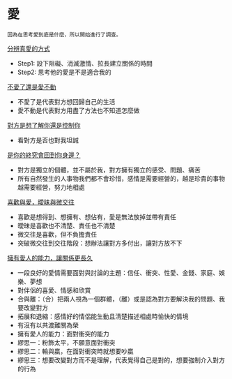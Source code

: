 # 愛

`因為在思考愛到底是什麼，所以開始進行了調查。`

[分辨真愛的方式](https://www.youtube.com/watch?v=u9Wf4PcCvhc)
- Step1: 設下阻礙、消滅激情、拉長建立關係的時間
- Step2: 思考他的愛是不是適合我的

[不愛了還是愛不動](https://www.youtube.com/watch?v=ifsVCptqcOY)
- 不愛了是代表對方想回歸自己的生活
- 愛不動是代表對方用盡了方法也不知道怎麼做
  
[對方是想了解你還是控制你](https://www.youtube.com/watch?v=rfbext2H6Vk)
- 看對方是否也對我坦誠

[是你的終究會回到你身邊？](https://www.youtube.com/watch?v=RBJUk4lXcgw)
- 對方是獨立的個體，並不屬於我，對方擁有獨立的感受、問題、痛苦
- 所有自然發生的人事物我們都不會珍惜，感情是需要經營的，越是珍貴的事物越需要經營，努力地相處

[喜歡與愛，曖昧與微交往](https://www.youtube.com/watch?v=pg0j7LUiMQc)
- 喜歡是想得到、想擁有、想佔有，愛是無法放掉並帶有責任
- 曖昧是喜歡也不清楚、責任也不清楚
- 微交往是喜歡，但不負擔責任
- 突破微交往到交往階段：想辦法讓對方多付出，讓對方放不下

[擁有愛人的能力，讓關係更長久](https://www.youtube.com/watch?v=HgswObcKQY8&t=318s)
- 一段良好的愛情需要面對與討論的主題：信任、衝突、性愛、金錢、家庭、娛樂、夢想
- 對伴侶的喜愛、情感和欣賞
- 合與離：（合）把兩人視為一個群體，（離）或是認為對方要解決我的問題、我要改變對方
- 拓展和退縮：感情好的情侶能生動且清楚描述相處時愉快的情境
- 有沒有以共渡難關為榮
- 擁有愛人的能力：面對衝突的能力
- 繆思一：粉飾太平，不願意面對衝突
- 繆思二：輸與贏，在面對衝突時就想要吵贏
- 繆思三：想要改變對方而不是理解，代表覺得自己是對的，想要強制介入對方的行為